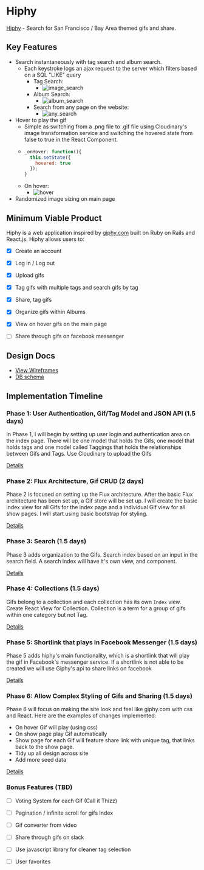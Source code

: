 # Hiphy

[Hiphy][hiphy] - Search for San Francisco / Bay Area themed gifs and share.

[hiphy]: https://hiphy-app.herokuapp.com/

## Key Features

- Search instantaneously with tag search and album search.
  - Each keystroke logs an ajax request to the server which filters based on a
    SQL "LIKE" query
    - Tag Search:
      - ![image_search]
    - Album Search:
      - ![album_search]
    - Search from any page on the website:
      - ![any_search]
- Hover to play the gif
  - Simple as switching from a .png file to .gif file using Cloudinary's image
    transformation service and switching the hovered state from false to true in
    the React Component.
  - ```javascript
    _onHover: function(){
      this.setState({
        hovered: true
      });
    }
    ```
  - On hover:
    - ![hover]
- Randomized image sizing on main page


## Minimum Viable Product

Hiphy is a web application inspired by [giphy.com][giphy] built on Ruby on Rails
and React.js. Hiphy allows users to:

[giphy]: http://www.giphy.com/

<!-- This is a Markdown checklist. Use it to keep track of your progress! -->

- [x] Create an account
- [x] Log in / Log out
- [x] Upload gifs
- [x] Tag gifs with multiple tags and search gifs by tag
- [x] Share, tag gifs
- [x] Organize gifs within Albums
- [x] View on hover gifs on the main page
- [ ] Share through gifs on facebook messenger



[image_search]: https://cloud.githubusercontent.com/assets/1275250/10827123/725f757e-7e2a-11e5-8309-cb16072398b4.gif
[album_search]: https://cloud.githubusercontent.com/assets/1275250/10827390/e56d9c48-7e2b-11e5-833e-5f047b119996.gif
[any_search]: https://cloud.githubusercontent.com/assets/1275250/10827518/b27bfd24-7e2c-11e5-8560-4157ef14ee6e.gif
[hover]: https://cloud.githubusercontent.com/assets/1275250/10827687/7df345ac-7e2d-11e5-9493-126578be8f6a.gif


## Design Docs
* [View Wireframes][view]
* [DB schema][schema]

[view]: ./docs/views.md
[schema]: ./docs/schema.md

## Implementation Timeline

### Phase 1: User Authentication, Gif/Tag Model and JSON API (1.5 days)

In Phase 1, I will begin by setting up user login and authentication area on the
index page. There will be one model that holds the Gifs, one model that holds
tags and one model called Taggings that holds the relationships between Gifs
and Tags. Use Cloudinary to upload the Gifs

[Details][phase-one]

### Phase 2: Flux Architecture, Gif CRUD (2 days)

Phase 2 is focused on setting up the Flux architecture. After the basic Flux
architecture has been set up, a Gif store will be set up. I will create the
basic index view for all Gifs for the index page and a individual Gif view
for all show pages. I will start using basic bootstrap for styling.

[Details][phase-two]

### Phase 3: Search (1.5 days)

Phase 3 adds organization to the Gifs. Search index based on an input in the
search field. A search index will have it's own view, and component.

[Details][phase-three]

### Phase 4: Collections (1.5 days)

Gifs belong to a collection and each collection has its own
`Index` view. Create React View for Collection. Collection
is a term for a group of gifs within one category but not Tag.

[Details][phase-four]

### Phase 5: Shortlink that plays in Facebook Messenger (1.5 days)

Phase 5 adds hiphy's main functionality, which is a shortlink that will play the
gif in Facebook's messenger service. If a shortlink is not able to be created
we will use Giphy's api to share links on facebook

[Details][phase-five]

### Phase 6:  Allow Complex Styling of Gifs and Sharing (1.5 days)

Phase 6 will focus on making the site look and feel like giphy.com with css and
React. Here are the examples of changes implemented:
- On hover Gif will play (using css)
- On show page play Gif automatically
- Show page for each Gif will feature share link with unique tag, that links
back to the show page.
- Tidy up all design across site
- Add more seed data

[Details][phase-six]

### Bonus Features (TBD)
- [ ] Voting System for each Gif (Call it Thizz)
- [ ] Pagination / infinite scroll for gifs Index
- [ ] Gif converter from video
- [ ] Share through gifs on slack
- [ ] Use javascript library for cleaner tag selection
- [ ] User favorites


[phase-one]: ./docs/phases/phase1.md
[phase-two]: ./docs/phases/phase2.md
[phase-three]: ./docs/phases/phase3.md
[phase-four]: ./docs/phases/phase5.md
[phase-five]: ./docs/phases/phase5.md
[phase-six]: ./docs/phases/phase6.md
